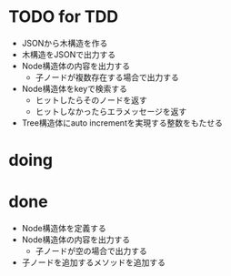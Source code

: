 # TODO for TDD

- JSONから木構造を作る
- 木構造をJSONで出力する
- Node構造体の内容を出力する
    - 子ノードが複数存在する場合で出力する
- Node構造体をkeyで検索する
    - ヒットしたらそのノードを返す
    - ヒットしなかったらエラメッセージを返す
- Tree構造体にauto incrementを実現する整数をもたせる

# doing



# done

- Node構造体を定義する
- Node構造体の内容を出力する
    - 子ノードが空の場合で出力する
- 子ノードを追加するメソッドを追加する

